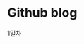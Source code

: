 <!DOCTYPE html>
<html>
  <head>
    <meta charset="utf-8">
    <title> 2024.09.29 </title>
  </head>
  <body>
    <h1>Github blog </h1>
    <p>1일차</p>
  </body>
</html>
